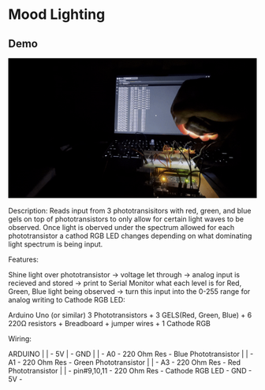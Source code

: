 # Mood Lighting
## Demo
![Mood Lighting Demo](MoodLighting/MoodLighting.gif)


Description: Reads input from 3 phototransisitors with red, green, and blue gels on top of phototransistors to only allow for certain light waves to be observed. Once light is oberved under the spectrum allowed for each phototransistor a cathod RGB LED changes depending on what dominating light spectrum is being input.


Features:

Shine light over phototransistor → voltage let through → analog input is recieved and stored → print to Serial Monitor what each level is for Red, Green, Blue light being observed → turn this input into the 0-255 range for analog writing to Cathode RGB LED:

Arduino Uno (or similar) 3 Phototransistors + 3 GELS(Red, Green, Blue) + 6 220Ω resistors + Breadboard + jumper wires + 1 Cathode RGB

Wiring:

ARDUINO | | - 5V | - GND | | - A0 - 220 Ohm Res - Blue Phototransistor | | - A1 - 220 Ohm Res - Green Phototransistor | | - A3 - 220 Ohm Res - Red Phototransistor | | - pin#9,10,11 - 220 Ohm Res - Cathode RGB LED - GND - 5V - 
